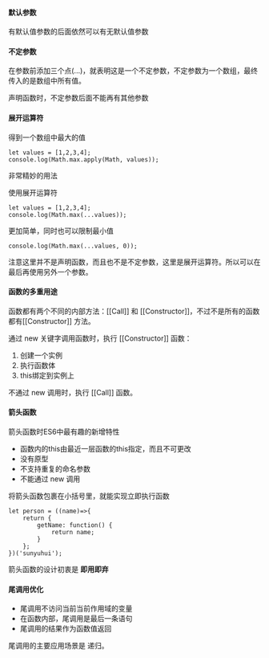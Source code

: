 #### 默认参数

有默认值参数的后面依然可以有无默认值参数

#### 不定参数

在参数前添加三个点(...)，就表明这是一个不定参数，不定参数为一个数组，最终传入的是数组中所有值。

声明函数时，不定参数后面不能再有其他参数

#### 展开运算符

得到一个数组中最大的值

	let values = [1,2,3,4];
	console.log(Math.max.apply(Math, values));
	
非常精妙的用法

使用展开运算符

	let values = [1,2,3,4];
	console.log(Math.max(...values));
	
更加简单，同时也可以限制最小值

	console.log(Math.max(...values, 0));
	
注意这里并不是声明函数，而且也不是不定参数，这里是展开运算符。所以可以在最后再使用另外一个参数。

#### 函数的多重用途

函数都有两个不同的内部方法：[[Call]] 和 [[Constructor]]，不过不是所有的函数都有[[Constructor]] 方法。

通过 new 关键字调用函数时，执行 [[Constructor]] 函数：

1. 创建一个实例
2. 执行函数体
3. this绑定到实例上

不通过 new  调用时，执行 [[Call]] 函数。

#### 箭头函数

箭头函数时ES6中最有趣的新增特性

* 函数内的this由最近一层函数的this指定，而且不可更改
* 没有原型
* 不支持重复的命名参数
* 不能通过 new 调用

将箭头函数包裹在小括号里，就能实现立即执行函数

	let person = ((name)=>{
		return {
			getName: function() {
				return name;
			}
		};
	})('sunyuhui');

箭头函数的设计初衷是 **即用即弃**

#### 尾调用优化

* 尾调用不访问当前当前作用域的变量
* 在函数内部，尾调用是最后一条语句
* 尾调用的结果作为函数值返回

尾调用的主要应用场景是 递归。



